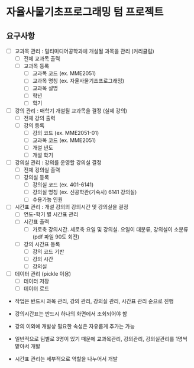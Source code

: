 # 자율사물기초프로그래밍 텀 프로젝트

## 요구사항
- [ ] 교과목 관리 : 멀티미디어공학과에 개설될 과목을 관리 (커리큘럼)
    - [ ] 전체 교과목 출력
    - [ ] 교과목 등록
        - [ ] 교과목 코드 (ex. MME2051)
        - [ ] 교과목 명칭 (ex. 자율사물기초프로그래밍)
        - [ ] 교과목 설명
        - [ ] 학년
        - [ ] 학기

- [ ] 강의 관리 : 매학기 개설될 교과목을 결정 (실제 강의)
    - [ ] 전체 강의 출력
    - [ ] 강의 등록
        - [ ] 강의 코드 (ex. MME2051-01)
        - [ ] 교과목 코드 (ex. MME2051)
        - [ ] 개설 년도
        - [ ] 개설 학기

- [ ] 강의실 관리 : 강의를 운영할 강의실 결정
    - [ ] 전체 겅의실 출력
    - [ ] 강의실 등록
        - [ ] 강의실 코드 (ex. 401-6141)
        - [ ] 강의실 명칭 (ex. 신공학관(기숙사) 6141 강의실)
        - [ ] 수용가능 인원

- [ ] 시간표 관리 : 개설 강의의 강의시간 및 강의실을 결정
    - [ ] 연도-학기 별 시간표 관리
    - [ ] 시간표 출력
        - [ ] 가로축 강의시간. 세로축 요일 및 강의실. 요일이 대분류, 강의실이 소분류 (pdf 파일 90도 회전)
    - [ ] 강의 시간표 등록
        - [ ] 강의 코드 기반
        - [ ] 강의 시간
        - [ ] 강의실

- [ ] 데이터 관리 (pickle 이용)
    - [ ] 데이터 저장
    - [ ] 데이터 로드

- 작업은 반드시 과목 관리, 강의 관리, 강의실 관리, 시간표 관리 순으로 진행

- 강의시간표는 반드시 하나의 화면에서 조회되어야 함

- 강의 이외에 개발상 필요한 속성은 자유롭게 추가는 가능

- 일반적으로 팀별로 3명이 있기 때문에 교과목관리, 강의관리, 강의실관리를 1명씩 맡아서 개발

- 시간표 관리는 세부적으로 역할을 나누어서 개발

